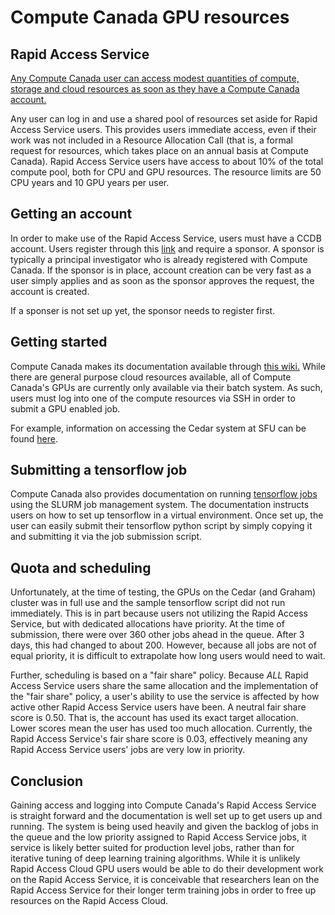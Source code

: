 # Compute Canada GPU resources

## Rapid Access Service
[Any Compute Canada user can access modest quantities of compute, storage and cloud resources as soon as they have a Compute Canada account.](https://www.computecanada.ca/research-portal/accessing-resources/rapid-access-service/) 

Any user can log in and use a shared pool of resources set aside for Rapid Access Service users. This provides users immediate access, even if their work was not included in a Resource Allocation Call (that is, a formal request for resources, which takes place on an annual basis at Compute Canada). Rapid Access Service users have access to about 10% of the total compute pool, both for CPU and GPU resources. The resource limits are 50 CPU years and 10 GPU years per user. 

## Getting an account

In order to make use of the Rapid Access Service, users must have a CCDB account. Users register through this [link](https://www.westgrid.ca/support/accounts/registering_ccdb) and require a sponsor. A sponsor is typically a principal investigator who is already registered with Compute Canada. If the sponsor is in place, account creation can be very fast as a user simply applies and as soon as the sponsor approves the request, the account is created. 

If a sponser is not set up yet, the sponsor needs to register first. 

## Getting started

Compute Canada makes its documentation available through [this wiki.](https://docs.computecanada.ca) While there are general purpose cloud resources available, all of Compute Canada's GPUs are currently only available via their batch system. As such, users must log into one of the compute resources via SSH in order to submit a GPU enabled job. 

For example, information on accessing the Cedar system at SFU can be found [here](https://docs.computecanada.ca/wiki/Cedar). 

## Submitting a tensorflow job

Compute Canada also provides documentation on running [tensorflow jobs](https://docs.computecanada.ca/wiki/Tensorflow) using the SLURM job management system. The documentation instructs users on how to set up tensorflow in a virtual environment. Once set up, the user can easily submit their tensorflow python script by simply copying it and submitting it via the job submission script. 

## Quota and scheduling 

Unfortunately, at the time of testing, the GPUs on the Cedar (and Graham) cluster was in full use and the sample tensorflow script did not run immediately. This is in part because users not utilizing the Rapid Access Service, but with dedicated allocations have priority. At the time of submission, there were over 360 other jobs ahead in the queue. After 3 days, this had changed to about 200. However, because all jobs are not of equal priority, it is difficult to extrapolate how long users would need to wait. 


Further, scheduling is based on a "fair share" policy. Because *ALL* Rapid Access Service users share the same allocation and the implementation of the "fair share" policy, a user's ability to use the service is affected by how active other Rapid Access Service users have been. A neutral fair share score is 0.50. That is, the account has used its exact target allocation. Lower scores mean the user has used too much allocation. Currently, the Rapid Access Service's fair share score is 0.03, effectively meaning any Rapid Access Service users' jobs are very low in priority.  

## Conclusion

Gaining access and logging into Compute Canada's Rapid Access Service is straight forward and the documentation is well set up to get users up and running. The system is being used heavily and given the backlog of jobs in the queue and the low priority assigned to Rapid Access Service jobs, it service is likely better suited for production level jobs, rather than for iterative tuning of deep learning training algorithms. While it is unlikely Rapid Access Cloud GPU users would be able to do their development work on the Rapid Access Service, it is conceivable that researchers lean on the Rapid Access Service for their longer term training jobs in order to free up resources on the Rapid Access Cloud. 
